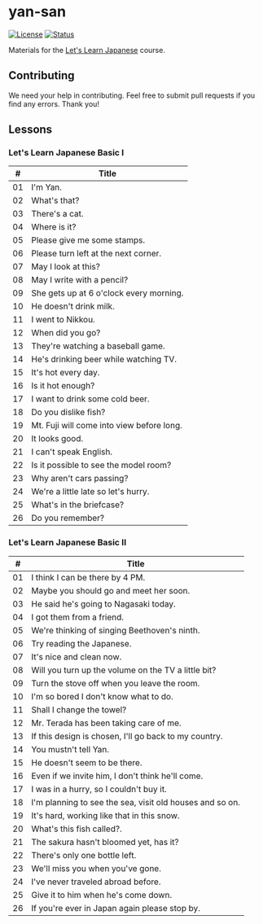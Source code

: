 # yan-san
[![License][license-image]][license-url]
[![Status][status-image]][status-url]

[license-image]: https://img.shields.io/badge/license-MIT-blue.svg
[license-url]: https://github.com/njncalub/yan-san/blob/master/LICENSE
[status-image]: https://img.shields.io/badge/status-ongoing-darkgreen.svg
[status-url]: https://github.com/njncalub/yan-san

Materials for the [Let's Learn Japanese](https://en.wikipedia.org/wiki/Let%27s_Learn_Japanese) course.

## Contributing

We need your help in contributing. Feel free to submit pull requests if you find any errors. Thank you!

## Lessons

### Let's Learn Japanese Basic I

| #  | Title
| -- | -----
| 01 | I'm Yan.
| 02 | What's that?
| 03 | There's a cat.
| 04 | Where is it?
| 05 | Please give me some stamps.
| 06 | Please turn left at the next corner.
| 07 | May I look at this?
| 08 | May I write with a pencil?
| 09 | She gets up at 6 o'clock every morning.
| 10 | He doesn't drink milk.
| 11 | I went to Nikkou.
| 12 | When did you go?
| 13 | They're watching a baseball game.
| 14 | He's drinking beer while watching TV.
| 15 | It's hot every day.
| 16 | Is it hot enough?
| 17 | I want to drink some cold beer.
| 18 | Do you dislike fish?
| 19 | Mt. Fuji will come into view before long.
| 20 | It looks good.
| 21 | I can't speak English.
| 22 | Is it possible to see the model room?
| 23 | Why aren't cars passing?
| 24 | We're a little late so let's hurry.
| 25 | What's in the briefcase?
| 26 | Do you remember?

### Let's Learn Japanese Basic II

| #  | Title
| -- | -----
| 01 | I think I can be there by 4 PM.
| 02 | Maybe you should go and meet her soon.
| 03 | He said he's going to Nagasaki today.
| 04 | I got them from a friend.
| 05 | We're thinking of singing Beethoven's ninth.
| 06 | Try reading the Japanese.
| 07 | It's nice and clean now.
| 08 | Will you turn up the volume on the TV a little bit?
| 09 | Turn the stove off when you leave the room.
| 10 | I'm so bored I don't know what to do.
| 11 | Shall I change the towel?
| 12 | Mr. Terada has been taking care of me.
| 13 | If this design is chosen, I'll go back to my country.
| 14 | You mustn't tell Yan.
| 15 | He doesn't seem to be there.
| 16 | Even if we invite him, I don't think he'll come.
| 17 | I was in a hurry, so I couldn't buy it.
| 18 | I'm planning to see the sea, visit old houses and so on.
| 19 | It's hard, working like that in this snow.
| 20 | What's this fish called?.
| 21 | The sakura hasn't bloomed yet, has it?
| 22 | There's only one bottle left.
| 23 | We'll miss you when you've gone.
| 24 | I've never traveled abroad before.
| 25 | Give it to him when he's come down.
| 26 | If you're ever in Japan again please stop by.
